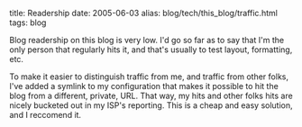 title: Readership
date: 2005-06-03
alias: blog/tech/this_blog/traffic.html
tags: blog

Blog readership on this blog is very low.  I'd go so far as to say
that I'm the only person that regularly hits it, and that's usually to
test layout, formatting, etc.

To make it easier to distinguish traffic from me, and traffic from
other folks, I've added a symlink to my configuration that makes it
possible to hit the blog from a different, private, URL. That way, my
hits and other folks hits are nicely bucketed out in my ISP's
reporting. This is a cheap and easy solution, and I reccomend it.

